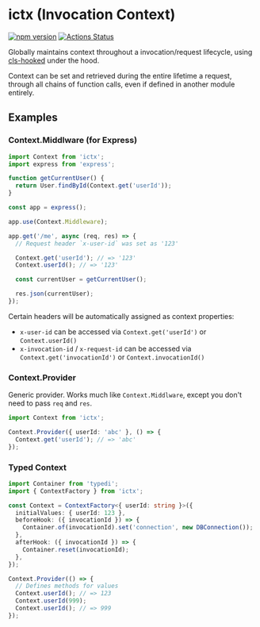 # ictx (Invocation Context)

[![npm version](https://badge.fury.io/js/ictx.svg)](https://badge.fury.io/js/ictx)
[![Actions Status](https://github.com/ashleyw/ictx/workflows/Test%20Suite/badge.svg)](https://github.com/ashleyw/ictx/actions)

Globally maintains context throughout a invocation/request lifecycle, using [cls-hooked](https://npmjs.com/package/@ashleyw/cls-hooked) under the hood.

Context can be set and retrieved during the entire lifetime a request, through all chains of function calls, even if defined in another module entirely.

## Examples

### Context.Middlware (for Express)

```typescript
import Context from 'ictx';
import express from 'express';

function getCurrentUser() {
  return User.findById(Context.get('userId'));
}

const app = express();

app.use(Context.Middleware);

app.get('/me', async (req, res) => {
  // Request header `x-user-id` was set as '123'

  Context.get('userId'); // => '123'
  Context.userId(); // => '123'

  const currentUser = getCurrentUser();

  res.json(currentUser);
});
```

Certain headers will be automatically assigned as context properties:

- `x-user-id` can be accessed via `Context.get('userId')` or `Context.userId()`
- `x-invocation-id` / `x-request-id` can be accessed via `Context.get('invocationId')` or `Context.invocationId()`

### Context.Provider

Generic provider. Works much like `Context.Middlware`, except you don't need to pass `req` and `res`.

```typescript
import Context from 'ictx';

Context.Provider({ userId: 'abc' }, () => {
  Context.get('userId'); // => 'abc'
});
```

### Typed Context

```typescript
import Container from 'typedi';
import { ContextFactory } from 'ictx';

const Context = ContextFactory<{ userId: string }>({
  initialValues: { userId: 123 },
  beforeHook: ({ invocationId }) => {
    Container.of(invocationId).set('connection', new DBConnection());
  },
  afterHook: ({ invocationId }) => {
    Container.reset(invocationId);
  },
});

Context.Provider(() => {
  // Defines methods for values
  Context.userId(); // => 123
  Context.userId(999);
  Context.userId(); // => 999
});
```
